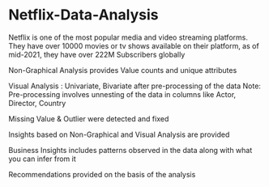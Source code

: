 # Netflix-Data-Analysis

Netflix is one of the most popular media and video streaming platforms. They have over 10000 movies or tv shows available on their platform, as of mid-2021, they have over 222M Subscribers globally

Non-Graphical Analysis provides Value counts and unique attributes

Visual Analysis : Univariate, Bivariate after pre-processing of the data
Note: Pre-processing involves unnesting of the data in columns like Actor, Director, Country

Missing Value & Outlier were detected and fixed

Insights based on Non-Graphical and Visual Analysis are provided

Business Insights includes patterns observed in the data along with what you can infer from it

Recommendations provided on the basis of the analysis
